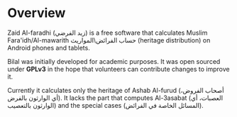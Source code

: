 Overview
========
Zaid Al-faradhi (زيد الفرضي) is a free software that calculates Muslim Fara'idh/Al-mawarith حساب الفرائض\المواريث (heritage distribution) on Android phones and tablets. 

Bilal was initially developed for academic purposes. It was open sourced under __GPLv3__ in the hope that volunteers can contribute changes to improve it.

Currently it calculates only the heritage of Ashab Al-furud (أصحاب الفروض، أي الوارثون بالفرض). It lacks the part that computes Al-3asabat (العصبات، أي الوارثون بالتعصيب) and the special cases (المسائل الخاصة في الفرائض).

